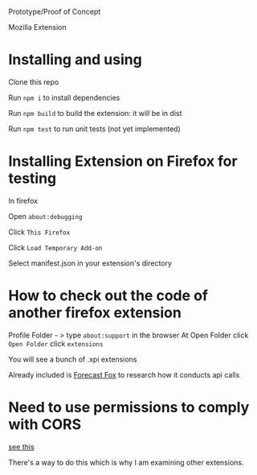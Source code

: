 Prototype/Proof of Concept

Mozilla Extension

# Installing and using

Clone this repo

Run `npm i` to install dependencies

Run `npm build` to build the extension: it will be in dist

Run `npm test` to run unit tests (not yet implemented)

# Installing Extension on Firefox for testing

In firefox

Open `about:debugging`

Click `This Firefox`

Click `Load Temporary Add-on`

Select manifest.json in your extension's directory

# How to check out the code of another firefox extension

Profile Folder - > type `about:support` in the browser
At Open Folder click `Open Folder`
click `extensions`

You will see a bunch of .xpi extensions


Already included  is [Forecast Fox](https://addons.mozilla.org/en-US/firefox/addon/forecastfox-fix-version/?utm_source=addons.mozilla.org&utm_medium=referral&utm_content=search) to research how it conducts api calls
# Need to use permissions to comply with CORS

[see this](https://developer.mozilla.org/en-US/docs/Web/HTTP/CORS)

There's a way to do this which is why I am examining other extensions.
